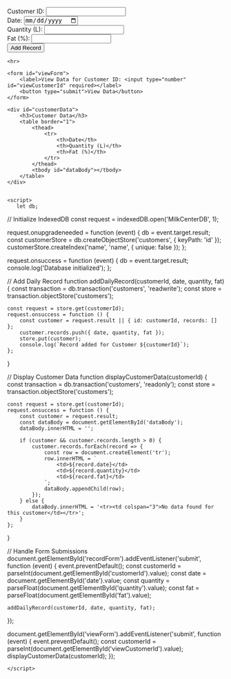 
<!DOCTYPE html>
<html lang="en">
<head>
    <meta charset="UTF-8">
    <meta name="viewport" content="width=device-width, initial-scale=1.0">
    <title>Document</title>
</head>
<body>
    <form id="recordForm">
        <label>Customer ID: <input type="number" id="customerId" required></label><br>
        <label>Date: <input type="date" id="date" required></label><br>
        <label>Quantity (L): <input type="number" id="quantity" required></label><br>
        <label>Fat (%): <input type="number" step="0.1" id="fat" required></label><br>
        <button type="submit">Add Record</button>
    </form>
    
    <hr>
    
    <form id="viewForm">
        <label>View Data for Customer ID: <input type="number" id="viewCustomerId" required></label>
        <button type="submit">View Data</button>
    </form>
    
    <div id="customerData">
        <h3>Customer Data</h3>
        <table border="1">
            <thead>
                <tr>
                    <th>Date</th>
                    <th>Quantity (L)</th>
                    <th>Fat (%)</th>
                </tr>
            </thead>
            <tbody id="dataBody"></tbody>
        </table>
    </div>
    
    
    <script>
       let db;

// Initialize IndexedDB
const request = indexedDB.open('MilkCenterDB', 1);

request.onupgradeneeded = function (event) {
    db = event.target.result;
    const customerStore = db.createObjectStore('customers', { keyPath: 'id' });
    customerStore.createIndex('name', 'name', { unique: false });
};

request.onsuccess = function (event) {
    db = event.target.result;
    console.log('Database initialized');
};

// Add Daily Record
function addDailyRecord(customerId, date, quantity, fat) {
    const transaction = db.transaction('customers', 'readwrite');
    const store = transaction.objectStore('customers');

    const request = store.get(customerId);
    request.onsuccess = function () {
        const customer = request.result || { id: customerId, records: [] };
        customer.records.push({ date, quantity, fat });
        store.put(customer);
        console.log(`Record added for Customer ${customerId}`);
    };
}

// Display Customer Data
function displayCustomerData(customerId) {
    const transaction = db.transaction('customers', 'readonly');
    const store = transaction.objectStore('customers');

    const request = store.get(customerId);
    request.onsuccess = function () {
        const customer = request.result;
        const dataBody = document.getElementById('dataBody');
        dataBody.innerHTML = '';

        if (customer && customer.records.length > 0) {
            customer.records.forEach(record => {
                const row = document.createElement('tr');
                row.innerHTML = `
                    <td>${record.date}</td>
                    <td>${record.quantity}</td>
                    <td>${record.fat}</td>
                `;
                dataBody.appendChild(row);
            });
        } else {
            dataBody.innerHTML = '<tr><td colspan="3">No data found for this customer</td></tr>';
        }
    };
}

// Handle Form Submissions
document.getElementById('recordForm').addEventListener('submit', function (event) {
    event.preventDefault();
    const customerId = parseInt(document.getElementById('customerId').value);
    const date = document.getElementById('date').value;
    const quantity = parseFloat(document.getElementById('quantity').value);
    const fat = parseFloat(document.getElementById('fat').value);

    addDailyRecord(customerId, date, quantity, fat);
});

document.getElementById('viewForm').addEventListener('submit', function (event) {
    event.preventDefault();
    const customerId = parseInt(document.getElementById('viewCustomerId').value);
    displayCustomerData(customerId);
});

    </script>
    
</body>
</html>

